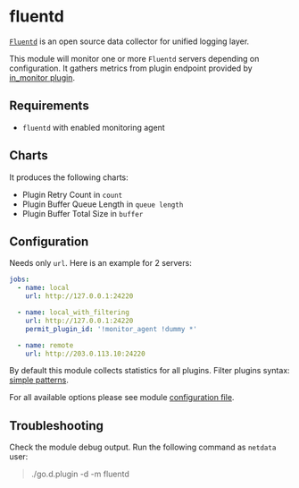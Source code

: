 # fluentd

[`Fluentd`](https://www.fluentd.org/) is an open source data collector for unified logging layer.

This module will monitor one or more `Fluentd` servers depending on configuration. It gathers metrics from plugin endpoint provided by [in_monitor plugin](https://docs.fluentd.org/v1.0/articles/monitoring-rest-api).

## Requirements
-   `fluentd` with enabled monitoring agent

## Charts

It produces the following charts:

-   Plugin Retry Count in `count`
-   Plugin Buffer Queue Length in `queue length`
-   Plugin Buffer Total Size in `buffer`

## Configuration

Needs only `url`. Here is an example for 2 servers:

```yaml
jobs:
  - name: local
    url: http://127.0.0.1:24220

  - name: local_with_filtering
    url: http://127.0.0.1:24220
    permit_plugin_id: '!monitor_agent !dummy *'

  - name: remote
    url: http://203.0.113.10:24220
```

By default this module collects statistics for all plugins. Filter plugins syntax: [simple patterns](https://docs.netdata.cloud/libnetdata/simple_pattern/).

For all available options please see module [configuration file](https://github.com/netdata/go.d.plugin/blob/master/config/go.d/fluentd.conf).

## Troubleshooting

Check the module debug output. Run the following command as `netdata` user:

> ./go.d.plugin -d -m fluentd
